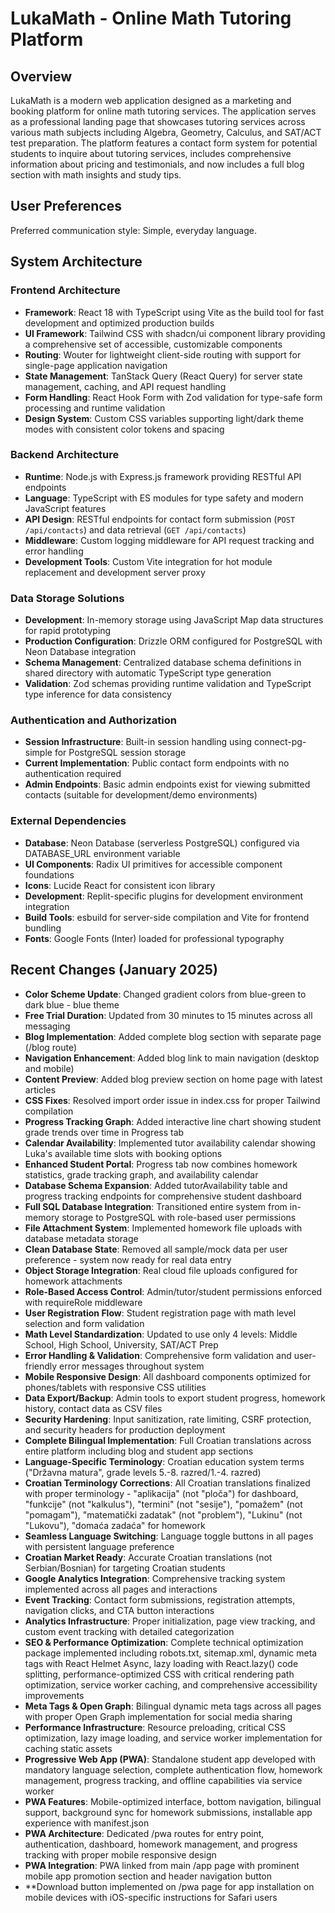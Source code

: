 # LukaMath - Online Math Tutoring Platform

## Overview

LukaMath is a modern web application designed as a marketing and booking platform for online math tutoring services. The application serves as a professional landing page that showcases tutoring services across various math subjects including Algebra, Geometry, Calculus, and SAT/ACT test preparation. The platform features a contact form system for potential students to inquire about tutoring services, includes comprehensive information about pricing and testimonials, and now includes a full blog section with math insights and study tips.

## User Preferences

Preferred communication style: Simple, everyday language.

## System Architecture

### Frontend Architecture
- **Framework**: React 18 with TypeScript using Vite as the build tool for fast development and optimized production builds
- **UI Framework**: Tailwind CSS with shadcn/ui component library providing a comprehensive set of accessible, customizable components
- **Routing**: Wouter for lightweight client-side routing with support for single-page application navigation
- **State Management**: TanStack Query (React Query) for server state management, caching, and API request handling
- **Form Handling**: React Hook Form with Zod validation for type-safe form processing and runtime validation
- **Design System**: Custom CSS variables supporting light/dark theme modes with consistent color tokens and spacing

### Backend Architecture
- **Runtime**: Node.js with Express.js framework providing RESTful API endpoints
- **Language**: TypeScript with ES modules for type safety and modern JavaScript features
- **API Design**: RESTful endpoints for contact form submission (`POST /api/contacts`) and data retrieval (`GET /api/contacts`)
- **Middleware**: Custom logging middleware for API request tracking and error handling
- **Development Tools**: Custom Vite integration for hot module replacement and development server proxy

### Data Storage Solutions
- **Development**: In-memory storage using JavaScript Map data structures for rapid prototyping
- **Production Configuration**: Drizzle ORM configured for PostgreSQL with Neon Database integration
- **Schema Management**: Centralized database schema definitions in shared directory with automatic TypeScript type generation
- **Validation**: Zod schemas providing runtime validation and TypeScript type inference for data consistency

### Authentication and Authorization
- **Session Infrastructure**: Built-in session handling using connect-pg-simple for PostgreSQL session storage
- **Current Implementation**: Public contact form endpoints with no authentication required
- **Admin Endpoints**: Basic admin endpoints exist for viewing submitted contacts (suitable for development/demo environments)

### External Dependencies
- **Database**: Neon Database (serverless PostgreSQL) configured via DATABASE_URL environment variable
- **UI Components**: Radix UI primitives for accessible component foundations
- **Icons**: Lucide React for consistent icon library
- **Development**: Replit-specific plugins for development environment integration
- **Build Tools**: esbuild for server-side compilation and Vite for frontend bundling
- **Fonts**: Google Fonts (Inter) loaded for professional typography

## Recent Changes (January 2025)
- **Color Scheme Update**: Changed gradient colors from blue-green to dark blue - blue theme
- **Free Trial Duration**: Updated from 30 minutes to 15 minutes across all messaging
- **Blog Implementation**: Added complete blog section with separate page (/blog route)
- **Navigation Enhancement**: Added blog link to main navigation (desktop and mobile)
- **Content Preview**: Added blog preview section on home page with latest articles
- **CSS Fixes**: Resolved import order issue in index.css for proper Tailwind compilation
- **Progress Tracking Graph**: Added interactive line chart showing student grade trends over time in Progress tab
- **Calendar Availability**: Implemented tutor availability calendar showing Luka's available time slots with booking options
- **Enhanced Student Portal**: Progress tab now combines homework statistics, grade tracking graph, and availability calendar
- **Database Schema Expansion**: Added tutorAvailability table and progress tracking endpoints for comprehensive student dashboard
- **Full SQL Database Integration**: Transitioned entire system from in-memory storage to PostgreSQL with role-based user permissions
- **File Attachment System**: Implemented homework file uploads with database metadata storage
- **Clean Database State**: Removed all sample/mock data per user preference - system now ready for real data entry
- **Object Storage Integration**: Real cloud file uploads configured for homework attachments
- **Role-Based Access Control**: Admin/tutor/student permissions enforced with requireRole middleware
- **User Registration Flow**: Student registration page with math level selection and form validation
- **Math Level Standardization**: Updated to use only 4 levels: Middle School, High School, University, SAT/ACT Prep
- **Error Handling & Validation**: Comprehensive form validation and user-friendly error messages throughout system
- **Mobile Responsive Design**: All dashboard components optimized for phones/tablets with responsive CSS utilities
- **Data Export/Backup**: Admin tools to export student progress, homework history, contact data as CSV files
- **Security Hardening**: Input sanitization, rate limiting, CSRF protection, and security headers for production deployment
- **Complete Bilingual Implementation**: Full Croatian translations across entire platform including blog and student app sections
- **Language-Specific Terminology**: Croatian education system terms ("Državna matura", grade levels 5.-8. razred/1.-4. razred)
- **Croatian Terminology Corrections**: All Croatian translations finalized with proper terminology - "aplikacija" (not "ploča") for dashboard, "funkcije" (not "kalkulus"), "termini" (not "sesije"), "pomažem" (not "pomagam"), "matematički zadatak" (not "problem"), "Lukinu" (not "Lukovu"), "domaća zadaća" for homework
- **Seamless Language Switching**: Language toggle buttons in all pages with persistent language preference
- **Croatian Market Ready**: Accurate Croatian translations (not Serbian/Bosnian) for targeting Croatian students
- **Google Analytics Integration**: Comprehensive tracking system implemented across all pages and interactions
- **Event Tracking**: Contact form submissions, registration attempts, navigation clicks, and CTA button interactions
- **Analytics Infrastructure**: Proper initialization, page view tracking, and custom event tracking with detailed categorization
- **SEO & Performance Optimization**: Complete technical optimization package implemented including robots.txt, sitemap.xml, dynamic meta tags with React Helmet Async, lazy loading with React.lazy() code splitting, performance-optimized CSS with critical rendering path optimization, service worker caching, and comprehensive accessibility improvements
- **Meta Tags & Open Graph**: Bilingual dynamic meta tags across all pages with proper Open Graph implementation for social media sharing
- **Performance Infrastructure**: Resource preloading, critical CSS optimization, lazy image loading, and service worker implementation for caching static assets
- **Progressive Web App (PWA)**: Standalone student app developed with mandatory language selection, complete authentication flow, homework management, progress tracking, and offline capabilities via service worker
- **PWA Features**: Mobile-optimized interface, bottom navigation, bilingual support, background sync for homework submissions, installable app experience with manifest.json
- **PWA Architecture**: Dedicated /pwa routes for entry point, authentication, dashboard, homework management, and progress tracking with proper mobile responsive design
- **PWA Integration**: PWA linked from main /app page with prominent mobile app promotion section and header navigation button
- **Download button implemented on /pwa page for app installation on mobile devices with iOS-specific instructions for Safari users